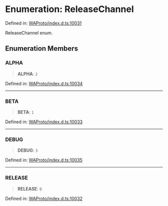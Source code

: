 # Enumeration: ReleaseChannel

Defined in: [WAProto/index.d.ts:10031](https://github.com/Fokusdotid/bail/blob/82f46c566476ac566bfd781dede14412fcdfb787/WAProto/index.d.ts#L10031)

ReleaseChannel enum.

## Enumeration Members

### ALPHA

> **ALPHA**: `2`

Defined in: [WAProto/index.d.ts:10034](https://github.com/Fokusdotid/bail/blob/82f46c566476ac566bfd781dede14412fcdfb787/WAProto/index.d.ts#L10034)

***

### BETA

> **BETA**: `1`

Defined in: [WAProto/index.d.ts:10033](https://github.com/Fokusdotid/bail/blob/82f46c566476ac566bfd781dede14412fcdfb787/WAProto/index.d.ts#L10033)

***

### DEBUG

> **DEBUG**: `3`

Defined in: [WAProto/index.d.ts:10035](https://github.com/Fokusdotid/bail/blob/82f46c566476ac566bfd781dede14412fcdfb787/WAProto/index.d.ts#L10035)

***

### RELEASE

> **RELEASE**: `0`

Defined in: [WAProto/index.d.ts:10032](https://github.com/Fokusdotid/bail/blob/82f46c566476ac566bfd781dede14412fcdfb787/WAProto/index.d.ts#L10032)
